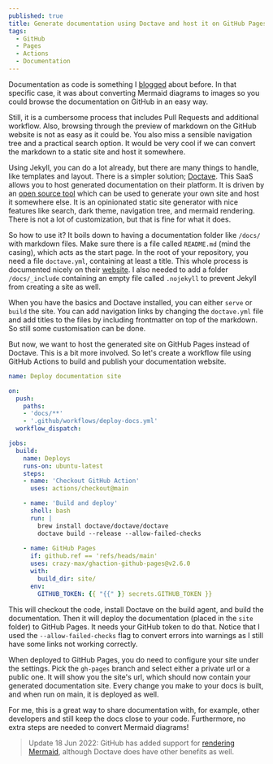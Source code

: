 ```yaml
---
published: true
title: Generate documentation using Doctave and host it on GitHub Pages
tags:
  - GitHub
  - Pages
  - Actions
  - Documentation
---
```

Documentation as code is something I [blogged](https://mindbyte.nl/2021/11/08/use-mermaid-diagrams-with-images-inside-your-documentation-using-github.html) about before. In that specific case, it was about converting Mermaid diagrams to images so you could browse the documentation on GitHub in an easy way.

Still, it is a cumbersome process that includes Pull Requests and additional workflow. Also, browsing through the preview of markdown on the GitHub website is not as easy as it could be. You also miss a sensible navigation tree and a practical search option. It would be very cool if we can convert the markdown to a static site and host it somewhere. 

Using Jekyll, you can do a lot already, but there are many things to handle, like templates and layout. There is a simpler solution; [Doctave](https://www.doctave.com/). This SaaS allows you to host generated documentation on their platform. It is driven by an [open source tool](https://github.com/Doctave/doctave) which can be used to generate your own site and host it somewhere else. It is an opinionated static site generator with nice features like search, dark theme, navigation tree, and mermaid rendering. There is not a lot of customization, but that is fine for what it does.

So how to use it? It boils down to having a documentation folder like `/docs/` with markdown files. Make sure there is a file called `README.md` (mind the casing), which acts as the start page. In the root of your repository, you need a file `doctave.yml`, containing at least a title. This whole process is documented nicely on their [website](https://cli.doctave.com/tutorial). I also needed to add a folder `/docs/_include` containing an empty file called `.nojekyll` to prevent Jekyll from creating a site as well.

When you have the basics and Doctave installed, you can either `serve` or `build` the site. You can add navigation links by changing the `doctave.yml` file and add titles to the files by including frontmatter on top of the markdown. So still some customisation can be done.

But now, we want to host the generated site on GitHub Pages instead of Doctave. This is a bit more involved. So let's create a workflow file using GitHub Actions to build and publish your documentation website.

```yaml
name: Deploy documentation site

on:
  push:
    paths:
    - 'docs/**'
    - '.github/workflows/deploy-docs.yml' 
  workflow_dispatch:

jobs:
  build:
    name: Deploys
    runs-on: ubuntu-latest
    steps:
    - name: 'Checkout GitHub Action'
      uses: actions/checkout@main

    - name: 'Build and deploy'
      shell: bash
      run: |
        brew install doctave/doctave/doctave
        doctave build --release --allow-failed-checks
        
    - name: GitHub Pages
      if: github.ref == 'refs/heads/main'
      uses: crazy-max/ghaction-github-pages@v2.6.0
      with:
        build_dir: site/
      env:
        GITHUB_TOKEN: {{ "{{" }} secrets.GITHUB_TOKEN }}
```

This will checkout the code, install Doctave on the build agent, and build the documentation. Then it will deploy the documentation (placed in the `site` folder) to GitHub Pages. It needs your GitHub token to do that. Notice that I used the `--allow-failed-checks` flag to convert errors into warnings as I still have some links not working correctly. 

When deployed to GitHub Pages, you do need to configure your site under the settings. Pick the `gh-pages` branch and select either a private url or a public one. It will show you the site's url, which should now contain your generated documentation site. Every change you make to your docs is built, and when run on main, it is deployed as well.

For me, this is a great way to share documentation with, for example, other developers and still keep the docs close to your code. Furthermore, no extra steps are needed to convert Mermaid diagrams!

> Update 18 Jun 2022: GitHub has added support for [rendering Mermaid](https://github.blog/2022-02-14-include-diagrams-markdown-files-mermaid/), although Doctave does have other benefits as well.